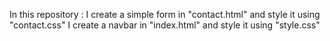 In this repository :
I create a simple form in "contact.html" and style it using "contact.css"
I create a navbar in "index.html" and style it using "style.css"